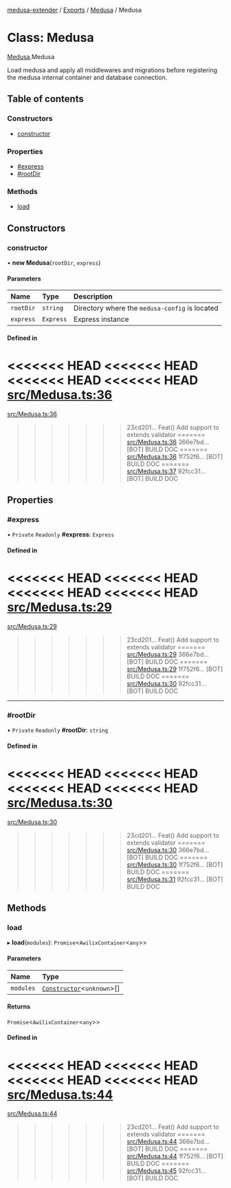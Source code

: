 [medusa-extender](../README.md) / [Exports](../modules.md) / [Medusa](../modules/Medusa.md) / Medusa

# Class: Medusa

[Medusa](../modules/Medusa.md).Medusa

Load medusa and apply all middlewares and migrations before registering the medusa
internal container and database connection.

## Table of contents

### Constructors

- [constructor](Medusa.Medusa-1.md#constructor)

### Properties

- [#express](Medusa.Medusa-1.md##express)
- [#rootDir](Medusa.Medusa-1.md##rootdir)

### Methods

- [load](Medusa.Medusa-1.md#load)

## Constructors

### constructor

• **new Medusa**(`rootDir`, `express`)

#### Parameters

| Name | Type | Description |
| :------ | :------ | :------ |
| `rootDir` | `string` | Directory where the `medusa-config` is located |
| `express` | `Express` | Express instance |

#### Defined in

<<<<<<< HEAD
<<<<<<< HEAD
<<<<<<< HEAD
<<<<<<< HEAD
[src/Medusa.ts:36](https://github.com/adrien2p/medusa-extender/blob/89f7223/src/Medusa.ts#L36)
=======
[src/Medusa.ts:36](https://github.com/adrien2p/medusa-extender/blob/c048da3/src/Medusa.ts#L36)
>>>>>>> 23cd201... Feat() Add support to extends validator
=======
[src/Medusa.ts:36](https://github.com/adrien2p/medusa-extender/blob/23cd201/src/Medusa.ts#L36)
>>>>>>> 366e7bd... [BOT] BUILD DOC
=======
[src/Medusa.ts:36](https://github.com/adrien2p/medusa-extender/blob/0490090/src/Medusa.ts#L36)
>>>>>>> 1f752f6... [BOT] BUILD DOC
=======
[src/Medusa.ts:37](https://github.com/adrien2p/medusa-extender/blob/7e89c01/src/Medusa.ts#L37)
>>>>>>> 92fcc31... [BOT] BUILD DOC

## Properties

### #express

• `Private` `Readonly` **#express**: `Express`

#### Defined in

<<<<<<< HEAD
<<<<<<< HEAD
<<<<<<< HEAD
<<<<<<< HEAD
[src/Medusa.ts:29](https://github.com/adrien2p/medusa-extender/blob/89f7223/src/Medusa.ts#L29)
=======
[src/Medusa.ts:29](https://github.com/adrien2p/medusa-extender/blob/c048da3/src/Medusa.ts#L29)
>>>>>>> 23cd201... Feat() Add support to extends validator
=======
[src/Medusa.ts:29](https://github.com/adrien2p/medusa-extender/blob/23cd201/src/Medusa.ts#L29)
>>>>>>> 366e7bd... [BOT] BUILD DOC
=======
[src/Medusa.ts:29](https://github.com/adrien2p/medusa-extender/blob/0490090/src/Medusa.ts#L29)
>>>>>>> 1f752f6... [BOT] BUILD DOC
=======
[src/Medusa.ts:30](https://github.com/adrien2p/medusa-extender/blob/7e89c01/src/Medusa.ts#L30)
>>>>>>> 92fcc31... [BOT] BUILD DOC

___

### #rootDir

• `Private` `Readonly` **#rootDir**: `string`

#### Defined in

<<<<<<< HEAD
<<<<<<< HEAD
<<<<<<< HEAD
<<<<<<< HEAD
[src/Medusa.ts:30](https://github.com/adrien2p/medusa-extender/blob/89f7223/src/Medusa.ts#L30)
=======
[src/Medusa.ts:30](https://github.com/adrien2p/medusa-extender/blob/c048da3/src/Medusa.ts#L30)
>>>>>>> 23cd201... Feat() Add support to extends validator
=======
[src/Medusa.ts:30](https://github.com/adrien2p/medusa-extender/blob/23cd201/src/Medusa.ts#L30)
>>>>>>> 366e7bd... [BOT] BUILD DOC
=======
[src/Medusa.ts:30](https://github.com/adrien2p/medusa-extender/blob/0490090/src/Medusa.ts#L30)
>>>>>>> 1f752f6... [BOT] BUILD DOC
=======
[src/Medusa.ts:31](https://github.com/adrien2p/medusa-extender/blob/7e89c01/src/Medusa.ts#L31)
>>>>>>> 92fcc31... [BOT] BUILD DOC

## Methods

### load

▸ **load**(`modules`): `Promise`<`AwilixContainer`<`any`\>\>

#### Parameters

| Name | Type |
| :------ | :------ |
| `modules` | [`Constructor`](../modules/types.md#constructor)<`unknown`\>[] |

#### Returns

`Promise`<`AwilixContainer`<`any`\>\>

#### Defined in

<<<<<<< HEAD
<<<<<<< HEAD
<<<<<<< HEAD
<<<<<<< HEAD
[src/Medusa.ts:44](https://github.com/adrien2p/medusa-extender/blob/89f7223/src/Medusa.ts#L44)
=======
[src/Medusa.ts:44](https://github.com/adrien2p/medusa-extender/blob/c048da3/src/Medusa.ts#L44)
>>>>>>> 23cd201... Feat() Add support to extends validator
=======
[src/Medusa.ts:44](https://github.com/adrien2p/medusa-extender/blob/23cd201/src/Medusa.ts#L44)
>>>>>>> 366e7bd... [BOT] BUILD DOC
=======
[src/Medusa.ts:44](https://github.com/adrien2p/medusa-extender/blob/0490090/src/Medusa.ts#L44)
>>>>>>> 1f752f6... [BOT] BUILD DOC
=======
[src/Medusa.ts:45](https://github.com/adrien2p/medusa-extender/blob/7e89c01/src/Medusa.ts#L45)
>>>>>>> 92fcc31... [BOT] BUILD DOC
